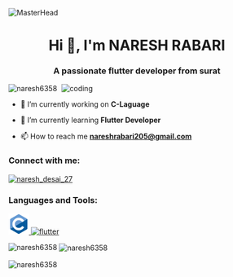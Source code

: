 ![MasterHead](https://camo.githubusercontent.com/5dc6ee33381917e41fc9c4951799268998f11a9b864399bf79a0842e4f9b194d/68747470733a2f2f692e696d6775722e636f6d2f315a76566b44632e676966)
<h1 align="center">Hi 👋, I'm NARESH RABARI</h1>
<h3 align="center">A passionate flutter developer from surat</h3>
<img align="right" alt="coding" width="400" src="https://media.tenor.com/YU_C1sgrrCkAAAAC/hacker.gif">
<p align="left"> <img src="https://komarev.com/ghpvc/?username=naresh6358&label=Profile%20views&color=0e75b6&style=flat" alt="naresh6358" /> </p>

- 🔭 I’m currently working on **C-Laguage**

- 🌱 I’m currently learning **Flutter Developer**

- 📫 How to reach me **nareshrabari205@gmail.com**

<h3 align="left">Connect with me:</h3>
<p align="left">
<a href="https://instagram.com/naresh_desai_27" target="blank"><img align="center" src="https://raw.githubusercontent.com/rahuldkjain/github-profile-readme-generator/master/src/images/icons/Social/instagram.svg" alt="naresh_desai_27" height="30" width="40" /></a>
</p>

<h3 align="left">Languages and Tools:</h3>
<p align="left"> <a href="https://www.cprogramming.com/" target="_blank" rel="noreferrer"> <img src="https://raw.githubusercontent.com/devicons/devicon/master/icons/c/c-original.svg" alt="c" width="40" height="40"/> </a> <a href="https://flutter.dev" target="_blank" rel="noreferrer"> <img src="https://www.vectorlogo.zone/logos/flutterio/flutterio-icon.svg" alt="flutter" width="40" height="40"/> </a> </p>

<p><img align="left" src="https://github-readme-stats.vercel.app/api/top-langs?username=naresh6358&show_icons=true&locale=en&layout=compact" alt="naresh6358" /></p>

<p>&nbsp;<img align="center" src="https://github-readme-stats.vercel.app/api?username=naresh6358&show_icons=true&locale=en" alt="naresh6358" /></p>

<p><img align="center" src="https://github-readme-streak-stats.herokuapp.com/?user=naresh6358&" alt="naresh6358" /></p>
